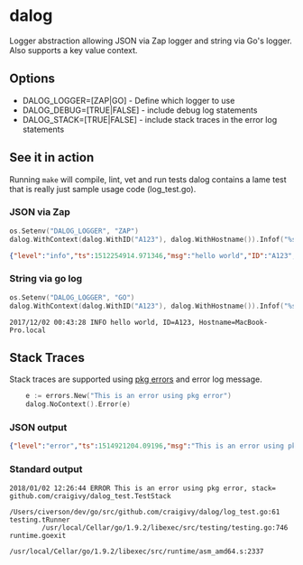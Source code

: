 # dalog
Logger abstraction allowing JSON via Zap logger and string via Go's logger.  Also supports a key value context.

## Options
* DALOG_LOGGER=[ZAP|GO] - Define which logger to use
* DALOG_DEBUG=[TRUE|FALSE] - include debug log statements
* DALOG_STACK=[TRUE|FALSE] - include stack traces in the error log statements

## See it in action
Running ```make``` will compile, lint, vet and run tests
dalog contains a lame test that is really just sample usage code (log_test.go).

### JSON via Zap

```go
os.Setenv("DALOG_LOGGER", "ZAP")
dalog.WithContext(dalog.WithID("A123"), dalog.WithHostname()).Infof("%s %s", "hello", "world")
```
```json
{"level":"info","ts":1512254914.971346,"msg":"hello world","ID":"A123","Hostname":"MacBook-Pro.local"}
```

### String via go log

```go
os.Setenv("DALOG_LOGGER", "GO")
dalog.WithContext(dalog.WithID("A123"), dalog.WithHostname()).Infof("%s %s", "hello", "world")
```
```
2017/12/02 00:43:28 INFO hello world, ID=A123, Hostname=MacBook-Pro.local
```

## Stack Traces
Stack traces are supported using [pkg errors](https://github.com/pkg/errors) and error log message.

```go
	e := errors.New("This is an error using pkg error")
	dalog.NoContext().Error(e)
```
### JSON output
```json
{"level":"error","ts":1514921204.09196,"msg":"This is an error using pkg error","stack":"\ngithub.com/craigivy/dalog_test.TestStack\n\t/Users/civerson/dev/go/src/github.com/craigivy/dalog/log_test.go:61\ntesting.tRunner\n\t/usr/local/Cellar/go/1.9.2/libexec/src/testing/testing.go:746\nruntime.goexit\n\t/usr/local/Cellar/go/1.9.2/libexec/src/runtime/asm_amd64.s:2337"}
```


### Standard output
```
2018/01/02 12:26:44 ERROR This is an error using pkg error, stack=
github.com/craigivy/dalog_test.TestStack
        /Users/civerson/dev/go/src/github.com/craigivy/dalog/log_test.go:61
testing.tRunner
        /usr/local/Cellar/go/1.9.2/libexec/src/testing/testing.go:746
runtime.goexit
        /usr/local/Cellar/go/1.9.2/libexec/src/runtime/asm_amd64.s:2337
```

 